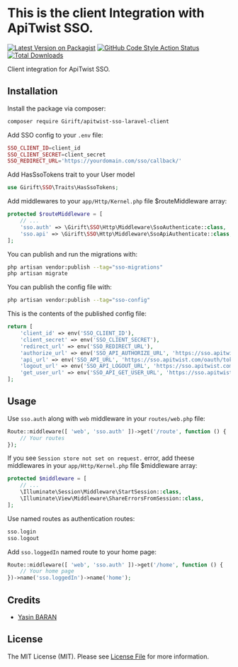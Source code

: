 
# This is the client Integration with ApiTwist SSO.

[![Latest Version on Packagist](https://img.shields.io/packagist/v/Girift/apitwist-sso-laravel-client.svg?style=flat-square)](https://packagist.org/packages/Girift/apitwist-sso-laravel-client)
[![GitHub Code Style Action Status](https://img.shields.io/github/workflow/status/Girift/apitwist-sso-laravel-client/Fix%20PHP%20code%20style%20issues?label=code%20style)](https://github.com/Girift/apitwist-sso-laravel-client/actions?query=workflow%3A"Fix+PHP+code+style+issues"+branch%3Amain)
[![Total Downloads](https://img.shields.io/packagist/dt/Girift/apitwist-sso-laravel-client.svg?style=flat-square)](https://packagist.org/packages/Girift/apitwist-sso-laravel-client)

Client integration for ApiTwist SSO.

## Installation

Install the package via composer:

```bash
composer require Girift/apitwist-sso-laravel-client
```

Add SSO config to your `.env` file:

```php
SSO_CLIENT_ID=client_id
SSO_CLIENT_SECRET=client_secret
SSO_REDIRECT_URL='https://yourdomain.com/sso/callback/'
```

Add HasSsoTokens trait to your User model

```php
use Girift\SSO\Traits\HasSsoTokens;
```

Add middlewares to your `app/Http/Kernel.php` file $routeMiddleware array:

```php
protected $routeMiddleware = [
    // ...
    'sso.auth' => \Girift\SSO\Http\Middleware\SsoAuthenticate::class,
    'sso.api' => \Girift\SSO\Http\Middleware\SsoApiAuthenticate::class,
];
```

You can publish and run the migrations with:

```bash
php artisan vendor:publish --tag="sso-migrations"
php artisan migrate
```

You can publish the config file with:

```bash
php artisan vendor:publish --tag="sso-config"
```

This is the contents of the published config file:

```php
return [
    'client_id' => env('SSO_CLIENT_ID'),
    'client_secret' => env('SSO_CLIENT_SECRET'),
    'redirect_url' => env('SSO_REDIRECT_URL'),
    'authorize_url' => env('SSO_API_AUTHORIZE_URL', 'https://sso.apitwist.com/oauth/authorize'),
    'api_url' => env('SSO_API_URL', 'https://sso.apitwist.com/oauth/token'),
    'logout_url' => env('SSO_API_LOGOUT_URL', 'https://sso.apitwist.com/logout'),
    'get_user_url' => env('SSO_API_GET_USER_URL', 'https://sso.apitwist.com/api/user'),
];
```

## Usage

Use `sso.auth` along with `web` middleware in your `routes/web.php` file:

```php
Route::middleware([ 'web', 'sso.auth' ])->get('/route', function () {
    // Your routes
});
```

If you see `Session store not set on request.` error, add theese middlewares in your `app/Http/Kernel.php` file $middleware array:

```php
protected $middleware = [
    // ...
    \Illuminate\Session\Middleware\StartSession::class,
    \Illuminate\View\Middleware\ShareErrorsFromSession::class,
];
```

Use named routes as authentication routes:

```php
sso.login
sso.logout
```

Add `sso.loggedIn` named route to your home page:

```php
Route::middleware([ 'web', 'sso.auth' ])->get('/home', function () {
    // Your home page
})->name('sso.loggedIn')->name('home');
```


## Credits

- [Yasin BARAN](https://github.com/brnysn)

## License

The MIT License (MIT). Please see [License File](LICENSE.md) for more information.
